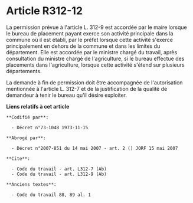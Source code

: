 # Article R312-12

La permission prévue à l'article L. 312-9 est accordée par le maire lorsque le bureau de placement payant exerce son activité
principale dans la commune où il est établi, par le préfet lorsque cette activité s'exerce principalement en dehors de la
commune et dans les limites du département. Elle est accordée par le ministre chargé du travail, après consultation du
ministre chargé de l'agriculture, si le bureau effectue des placements dans l'agriculture, lorsque cette activité s'étend sur
plusieurs départements.

La demande à fin de permission doit être accompagnée de l'autorisation mentionnée à l'article L. 312-7 et de la justification
de la qualité de demandeur à tenir le bureau qu'il désire exploiter.

**Liens relatifs à cet article**

	**Codifié par**:

	  - Décret n°73-1048 1973-11-15

	**Abrogé par**:

	  - Décret n°2007-851 du 14 mai 2007 - art. 2 () JORF 15 mai 2007

	**Cite**:

	  - Code du travail - art. L312-7 (Ab)
	  - Code du travail - art. L312-9 (Ab)

	**Anciens textes**:

	  - Code du travail 88, 89 al. 1
